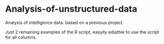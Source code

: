 # Analysis-of-unstructured-data
Analysis of intelligence data. based on a previous project.

Just 2 remaining examples of the R script, easyily ediatble to use the script for all columns.
